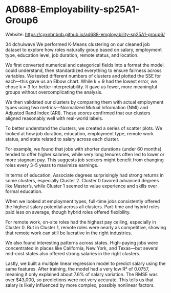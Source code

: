 # AD688-Employability-sp25A1-Group6
Website: https://cyxnbnbnb.github.io/ad688-employability-sp25A1-group6/

34
dchuiwave
We performed K-Means clustering on our cleaned job dataset to explore how roles naturally group based on salary, employment type, education level, job duration, remote status, and location.

We first converted numerical and categorical fields into a format the model could understand, then standardized everything to ensure fairness across variables. We tested different numbers of clusters and plotted the SSE for each—this gave us an Elbow chart. While k = 9 had the lowest error, we chose k = 3 for better interpretability. It gave us fewer, more meaningful groups without overcomplicating the analysis.

We then validated our clusters by comparing them with actual employment types using two metrics—Normalized Mutual Information (NMI) and Adjusted Rand Index (ARI). These scores confirmed that our clusters aligned reasonably well with real-world labels.

To better understand the clusters, we created a series of scatter plots. We looked at how job duration, education, employment type, remote work status, and state related to salary across each cluster.

For example, we found that jobs with shorter durations (under 60 months) tended to offer higher salaries, while very long tenures often led to lower or more stagnant pay. This suggests job seekers might benefit from changing roles every 3–5 years to maximize earnings.

In terms of education, Associate degrees surprisingly had strong returns in some clusters, especially Cluster 2. Cluster 0 favored advanced degrees like Master’s, while Cluster 1 seemed to value experience and skills over formal education.

When we looked at employment types, full-time jobs consistently offered the highest salary potential across all clusters. Part-time and hybrid roles paid less on average, though hybrid roles offered flexibility.

For remote work, on-site roles had the highest pay ceiling, especially in Cluster 0. But in Cluster 1, remote roles were nearly as competitive, showing that remote work can still be lucrative in the right industries.

We also found interesting patterns across states. High-paying jobs were concentrated in places like California, New York, and Texas—but several mid-cost states also offered strong salaries in the right clusters.

Lastly, we built a multiple linear regression model to predict salary using the same features. After training, the model had a very low R² of 0.0757, meaning it only explained about 7.6% of salary variation. The RMSE was over $43,000, so predictions were not very accurate. This tells us that salary is likely influenced by more complex, possibly nonlinear factors.



